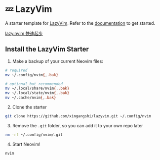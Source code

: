 # 💤 LazyVim

A starter template for [LazyVim](https://github.com/LazyVim/LazyVim).
Refer to the [documentation](https://lazyvim.github.io/installation) to get started.

[lazy.nvim 快速起步](https://cloud-atlas.readthedocs.io/zh-cn/latest/linux/desktop/nvim/lazy.nvim/lazy.nvim_startup.html)

## Install the LazyVim Starter

1. Make a backup of your current Neovim files:

```bash
# required
mv ~/.config/nvim{,.bak}

# optional but recommended
mv ~/.local/share/nvim{,.bak}
mv ~/.local/state/nvim{,.bak}
mv ~/.cache/nvim{,.bak}
```

2. Clone the starter

```bash
git clone https://github.com/xingangshi/lazyvim.git ~/.config/nvim

```

3. Remove the `.git` folder, so you can add it to your own repo later

```bash
rm -rf ~/.config/nvim/.git
```
4. Start Neovim!

```bash
nvim
```

